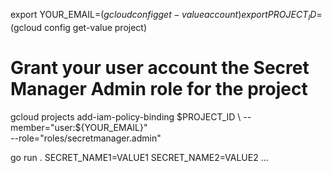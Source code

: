 export YOUR_EMAIL=$(gcloud config get-value account)
export PROJECT_ID=$(gcloud config get-value project)

# Grant your user account the Secret Manager Admin role for the project
gcloud projects add-iam-policy-binding $PROJECT_ID \
--member="user:${YOUR_EMAIL}" \
--role="roles/secretmanager.admin"

go run . <project-id> SECRET_NAME1=VALUE1 SECRET_NAME2=VALUE2 ...